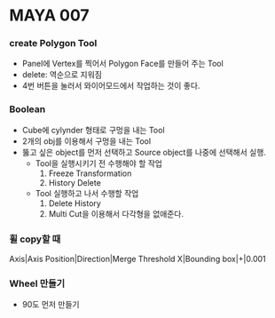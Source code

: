 # MAYA 007

### create Polygon Tool
* Panel에 Vertex를 찍어서 Polygon Face를 만들어 주는 Tool
* delete: 역순으로 지워짐
* 4번 버튼을 눌러서 와이어모드에서 작업하는 것이 좋다.

### Boolean
* Cube에 cylynder 형태로 구멍을 내는 Tool
* 2개의 obj를 이용해서 구멍을 내는 Tool
* 뚫고 싶은 object를 먼저 선택하고 Source object를 나중에 선택해서 실행.
  * Tool을 실행시키기 전 수행해야 할 작업
    1. Freeze Transformation
    1. History Delete
  * Tool 실행하고 나서 수행할 작업
    1. Delete History
    1. Multi Cut을 이용해서 다각형을 없애준다.
   
### 휠 copy할 때
 Axis|Axis Position|Direction|Merge Threshold
 X|Bounding box|+|0.001
  
### Wheel 만들기
* 90도 먼저 만들기
